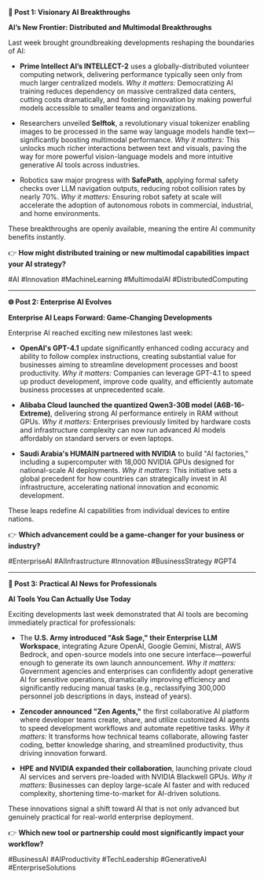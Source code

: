 **🚀 Post 1: Visionary AI Breakthroughs**

**AI’s New Frontier: Distributed and Multimodal Breakthroughs**

Last week brought groundbreaking developments reshaping the boundaries of AI:

* **Prime Intellect AI’s INTELLECT-2** uses a globally-distributed volunteer computing network, delivering performance typically seen only from much larger centralized models.
  *Why it matters:* Democratizing AI training reduces dependency on massive centralized data centers, cutting costs dramatically, and fostering innovation by making powerful models accessible to smaller teams and organizations.

* Researchers unveiled **Selftok**, a revolutionary visual tokenizer enabling images to be processed in the same way language models handle text—significantly boosting multimodal performance.
  *Why it matters:* This unlocks much richer interactions between text and visuals, paving the way for more powerful vision-language models and more intuitive generative AI tools across industries.

* Robotics saw major progress with **SafePath**, applying formal safety checks over LLM navigation outputs, reducing robot collision rates by nearly 70%.
  *Why it matters:* Ensuring robot safety at scale will accelerate the adoption of autonomous robots in commercial, industrial, and home environments.

These breakthroughs are openly available, meaning the entire AI community benefits instantly.

👉 **How might distributed training or new multimodal capabilities impact your AI strategy?**

\#AI #Innovation #MachineLearning #MultimodalAI #DistributedComputing

---

**🌐 Post 2: Enterprise AI Evolves**

**Enterprise AI Leaps Forward: Game-Changing Developments**

Enterprise AI reached exciting new milestones last week:

* **OpenAI's GPT-4.1** update significantly enhanced coding accuracy and ability to follow complex instructions, creating substantial value for businesses aiming to streamline development processes and boost productivity.
  *Why it matters:* Companies can leverage GPT-4.1 to speed up product development, improve code quality, and efficiently automate business processes at unprecedented scale.

* **Alibaba Cloud launched the quantized Qwen3-30B model (A6B-16-Extreme)**, delivering strong AI performance entirely in RAM without GPUs.
  *Why it matters:* Enterprises previously limited by hardware costs and infrastructure complexity can now run advanced AI models affordably on standard servers or even laptops.

* **Saudi Arabia's HUMAIN partnered with NVIDIA** to build "AI factories," including a supercomputer with 18,000 NVIDIA GPUs designed for national-scale AI deployments.
  *Why it matters:* This initiative sets a global precedent for how countries can strategically invest in AI infrastructure, accelerating national innovation and economic development.

These leaps redefine AI capabilities from individual devices to entire nations.

👉 **Which advancement could be a game-changer for your business or industry?**

\#EnterpriseAI #AIInfrastructure #Innovation #BusinessStrategy #GPT4

---

**💼 Post 3: Practical AI News for Professionals**

**AI Tools You Can Actually Use Today**

Exciting developments last week demonstrated that AI tools are becoming immediately practical for professionals:

* The **U.S. Army introduced "Ask Sage," their Enterprise LLM Workspace**, integrating Azure OpenAI, Google Gemini, Mistral, AWS Bedrock, and open-source models into one secure interface—powerful enough to generate its own launch announcement.
  *Why it matters:* Government agencies and enterprises can confidently adopt generative AI for sensitive operations, dramatically improving efficiency and significantly reducing manual tasks (e.g., reclassifying 300,000 personnel job descriptions in days, instead of years).

* **Zencoder announced "Zen Agents,"** the first collaborative AI platform where developer teams create, share, and utilize customized AI agents to speed development workflows and automate repetitive tasks.
  *Why it matters:* It transforms how technical teams collaborate, allowing faster coding, better knowledge sharing, and streamlined productivity, thus driving innovation forward.

* **HPE and NVIDIA expanded their collaboration**, launching private cloud AI services and servers pre-loaded with NVIDIA Blackwell GPUs.
  *Why it matters:* Businesses can deploy large-scale AI faster and with reduced complexity, shortening time-to-market for AI-driven solutions.

These innovations signal a shift toward AI that is not only advanced but genuinely practical for real-world enterprise deployment.

👉 **Which new tool or partnership could most significantly impact your workflow?**

\#BusinessAI #AIProductivity #TechLeadership #GenerativeAI #EnterpriseSolutions
